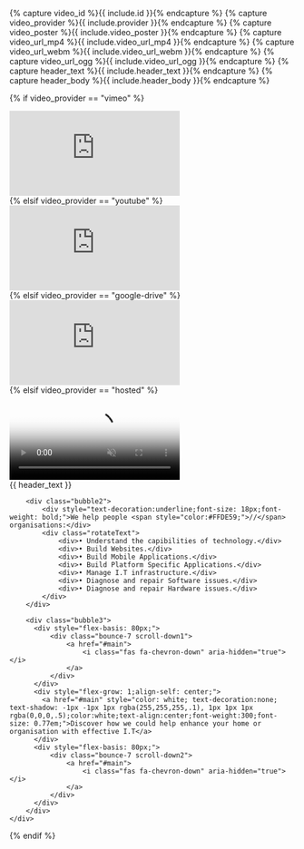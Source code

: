 {% capture video_id %}{{ include.id }}{% endcapture %}
{% capture video_provider %}{{ include.provider }}{% endcapture %}
{% capture video_poster %}{{ include.video_poster }}{% endcapture %}
{% capture video_url_mp4 %}{{ include.video_url_mp4 }}{% endcapture %}
{% capture video_url_webm %}{{ include.video_url_webm }}{% endcapture %}
{% capture video_url_ogg %}{{ include.video_url_ogg }}{% endcapture %}
{% capture header_text %}{{ include.header_text }}{% endcapture %}
{% capture header_body %}{{ include.header_body }}{% endcapture %}

{% if video_provider == "vimeo" %}
<!-- Courtesy of embedresponsively.com //-->
<div class="responsive-video-container">
  <iframe src="https://player.vimeo.com/video/{{ video_id }}?dnt=true" frameborder="0" webkitAllowFullScreen mozallowfullscreen allowFullScreen></iframe>
</div>
{% elsif video_provider == "youtube" %}
<!-- Courtesy of embedresponsively.com //-->
<div class="responsive-video-container">
  <iframe src="https://www.youtube-nocookie.com/embed/{{ video_id }}" frameborder="0" allowfullscreen></iframe>
</div>
{% elsif video_provider == "google-drive" %}
<!-- Courtesy of embedresponsively.com //-->
<div class="responsive-video-container">
  <iframe src="https://drive.google.com/file/d/{{ video_id }}/preview" frameborder="0" allowfullscreen></iframe>
</div>
{% elsif video_provider == "hosted" %}
<div class="element-with-video-bg jquery-background-video-wrapper" style="height:600px;">
    <video class="my-background-video jquery-background-video" loop autoplay muted playsinline poster="{{ video_poster }}" data-bgvideo="true">
        <source src="{{ video_url_mp4 }}" type="video/mp4">
        <source src="{{ video_url_webm }}" type="video/webm">
        <source src="{{ video_url_ogg }}" type="video/ogg">
    </video>
    <div>
        <div data-aos="fade-down" data-aos-once="true" class="bubble1">
            {{ header_text }}
        </div>
                
        <div class="bubble2"> 
            <div style="text-decoration:underline;font-size: 18px;font-weight: bold;">We help people <span style="color:#FFDE59;">//</span> organisations:</div>
            <div class="rotateText"> 
                <div>• Understand the capibilities of technology.</div> 
                <div>• Build Websites.</div> 
                <div>• Build Mobile Applications.</div> 
                <div>• Build Platform Specific Applications.</div> 
                <div>• Manage I.T infrastructure.</div> 
                <div>• Diagnose and repair Software issues.</div> 
                <div>• Diagnose and repair Hardware issues.</div> 
            </div>              
        </div>

        <div class="bubble3">
          <div style="flex-basis: 80px;">
              <div class="bounce-7 scroll-down1">
                  <a href="#main">
                      <i class="fas fa-chevron-down" aria-hidden="true"></i>
                  </a>
              </div>
          </div>
          <div style="flex-grow: 1;align-self: center;">
            <a href="#main" style="color: white; text-decoration:none; text-shadow: -1px -1px 1px rgba(255,255,255,.1), 1px 1px 1px rgba(0,0,0,.5);color:white;text-align:center;font-weight:300;font-size: 0.77em;">Discover how we could help enhance your home or organisation with effective I.T</a>
          </div>
          <div style="flex-basis: 80px;">
              <div class="bounce-7 scroll-down2">
                  <a href="#main">
                      <i class="fas fa-chevron-down" aria-hidden="true"></i>
                  </a>
              </div>
          </div>
        </div>
    </div>
</div>
{% endif %}


